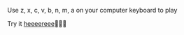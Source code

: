 Use z, x, c, v, b, n, m, a on your computer keyboard to play 

Try it [heeeereee](https://build-raqilwuggp.now.sh/):musical_note::fire::musical_keyboard:
